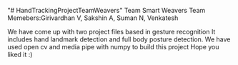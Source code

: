 "# HandTrackingProjectTeamWeavers" 
Team Smart Weavers
Team Memebers:Girivardhan V, Sakshin A, Suman N, Venkatesh

We have come up with two project files based in gesture recognition
It includes hand landmark detection and full body posture detection.
We have used open cv and media pipe with numpy to build this project
Hope you liked it :)
